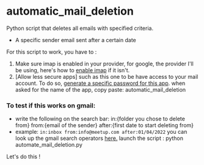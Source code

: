 # automatic_mail_deletion



Python script that deletes all emails with specified criteria.
- A specific sender email sent after a certain date

For this script to work, you have to :
1. Make sure imap is enabled in your provider, for google, the provider I'll be using, here's how to [enable imap](https://support.google.com/mail/answer/7126229?hl=en) if it isn't.
2. [Allow less secure apps] such as this one to be have access to your mail account. To do so, [generate a specific password for this app](https://myaccount.google.com/security). when asked for the name of the app, copy paste: automatic_mail_deletion


### To test if this works on gmail:
- write the following on the search bar:
in:{folder you chose to delete from} from:{email of the sender} after:{first date to start deleting from}
- example:
`in:inbox from:info@meetup.com after:01/04/2022`
you can look up the gmail search operators [here.](https://support.google.com/mail/answer/7190?hl=en)
launch the script :
python automate_mail_deletion.py

Let's do this !
